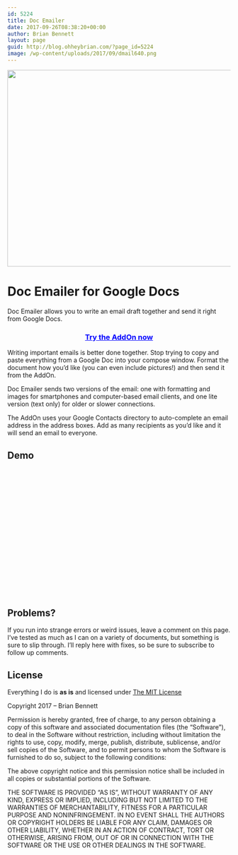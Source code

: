 ```yaml
---
id: 5224
title: Doc Emailer
date: 2017-09-26T08:38:20+00:00
author: Brian Bennett
layout: page
guid: http://blog.ohheybrian.com/?page_id=5224
image: /wp-content/uploads/2017/09/dmail640.png
---
```

<img src="https://blog.ohheybrian.com/wp-content/uploads/2017/09/dmail640.png" alt="" width="748" height="443" class="aligncenter size-full wp-image-5248" srcset="https://blog.ohheybrian.com/wp-content/uploads/2017/09/dmail640.png 748w, https://blog.ohheybrian.com/wp-content/uploads/2017/09/dmail640-250x148.png 250w" sizes="(max-width: 748px) 100vw, 748px" />

# Doc Emailer for Google Docs

Doc Emailer allows you to write an email draft together and send it right from Google Docs.

<h3 style="text-align:center;">
  <a style="color:blue !important;" href="https://chrome.google.com/webstore/detail/dmail/gfnfobkfkbjlhlpmgplocoicgbphdmph">Try the AddOn now</a>
</h3>

Writing important emails is better done together. Stop trying to copy and paste everything from a Google Doc into your compose window. Format the document how you&#8217;d like (you can even include pictures!) and then send it from the AddOn.

Doc Emailer sends two versions of the email: one with formatting and images for smartphones and computer-based email clients, and one lite version (text only) for older or slower connections.

The AddOn uses your Google Contacts directory to auto-complete an email address in the address boxes. Add as many recipients as you&#8217;d like and it will send an email to everyone.

## Demo

<div style="position:relative;height:0;padding-bottom:56.25%">
</div>

## Problems?

If you run into strange errors or weird issues, leave a comment on this page. I&#8217;ve tested as much as I can on a variety of documents, but something is sure to slip through. I&#8217;ll reply here with fixes, so be sure to subscribe to follow up comments.

## License

Everything I do is **as is** and licensed under [The MIT License](https://opensource.org/licenses/MIT)

Copyright 2017 &#8211; Brian Bennett

Permission is hereby granted, free of charge, to any person obtaining a copy of this software and associated documentation files (the &#8220;Software&#8221;), to deal in the Software without restriction, including without limitation the rights to use, copy, modify, merge, publish, distribute, sublicense, and/or sell copies of the Software, and to permit persons to whom the Software is furnished to do so, subject to the following conditions:

The above copyright notice and this permission notice shall be included in all copies or substantial portions of the Software.

THE SOFTWARE IS PROVIDED &#8220;AS IS&#8221;, WITHOUT WARRANTY OF ANY KIND, EXPRESS OR IMPLIED, INCLUDING BUT NOT LIMITED TO THE WARRANTIES OF MERCHANTABILITY, FITNESS FOR A PARTICULAR PURPOSE AND NONINFRINGEMENT. IN NO EVENT SHALL THE AUTHORS OR COPYRIGHT HOLDERS BE LIABLE FOR ANY CLAIM, DAMAGES OR OTHER LIABILITY, WHETHER IN AN ACTION OF CONTRACT, TORT OR OTHERWISE, ARISING FROM, OUT OF OR IN CONNECTION WITH THE SOFTWARE OR THE USE OR OTHER DEALINGS IN THE SOFTWARE.
